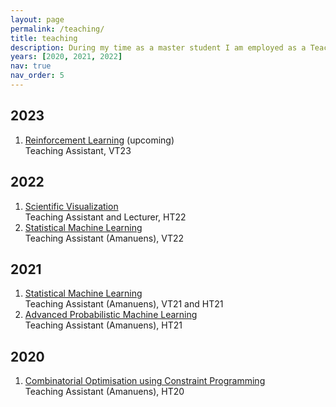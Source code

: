 ```yaml
---
layout: page
permalink: /teaching/
title: teaching
description: During my time as a master student I am employed as a Teaching Assistant at the IT department of Uppsala University.
years: [2020, 2021, 2022]
nav: true
nav_order: 5
---
```


<div class="publications">
  <h2 class="year">2023</h2>
  <ol class="bibliography">
    <li>
      <div class="row">
      <div class="col-sm-8">
        <div class="title"><a href="https://www.uu.se/en/admissions/freestanding-courses/course/?kKod=1RT747&typ=1">Reinforcement Learning</a> (upcoming)</div>
      </div>
      </div>
      <div class="row">
      <div class="col-sm-8">
        <div>Teaching Assistant, VT23</div>
      </div>
      </div>
    </li>
  </ol>
</div>

<div class="publications">
  <h2 class="year">2022</h2>
  <ol class="bibliography">
    <li>
      <div class="row">
      <div class="col-sm-8">
        <div class="title"><a href="https://www.uu.se/en/admissions/master/selma/kursplan/?kKod=1TD389">Scientific Visualization</a></div>
      </div>
      </div>
      <div class="row">
      <div class="col-sm-8">
        <div>Teaching Assistant and Lecturer, HT22</div>
      </div>
      </div>
    </li>
    <li>
      <div class="row">
      <div class="col-sm-8">
        <div class="title"><a href="https://www.uu.se/en/admissions/freestanding-courses/course-syllabus/?kpid=41831&lasar=22%2F23&typ=1">Statistical Machine Learning</a></div>
      </div>
      </div>
      <div class="row">
      <div class="col-sm-8">
        <div>Teaching Assistant (Amanuens), VT22</div>
      </div>
      </div>
    </li>
  </ol>
</div>

<div class="publications">
  <h2 class="year">2021</h2>
  <ol class="bibliography">
  <li>
  <div class="row">
    <div class="col-sm-8">
      <div class="title"><a href="https://www.uu.se/en/admissions/freestanding-courses/course-syllabus/?kpid=41831&lasar=22%2F23&typ=1">Statistical Machine Learning</a></div>
    </div>
  </div>
  <div class="row">
    <div class="col-sm-8">
      <div>Teaching Assistant (Amanuens), VT21 and HT21</div>
    </div>
  </div>
  </li>
  <li>
  <div class="row">
    <div class="col-sm-8">
      <div class="title"><a href="https://www.uu.se/en/admissions/freestanding-courses/course-syllabus/?kpid=45074&lasar=22%2F23&typ=1">Advanced Probabilistic Machine Learning</a></div>
    </div>
  </div>
  <div class="row">
    <div class="col-sm-8">
      <div>Teaching Assistant (Amanuens), HT21</div>
    </div>
  </div>
  </li>
  </ol>
</div>

<div class="publications">
  <h2 class="year">2020</h2>
  <ol class="bibliography">
    <li>
      <div class="row">
      <div class="col-sm-8">
        <div class="title"><a href="https://www.uu.se/en/admissions/master/selma/kursplan/?kKod=1DL441">Combinatorial Optimisation using Constraint Programming</a></div>
      </div>
      </div>
      <div class="row">
      <div class="col-sm-8">
        <div>Teaching Assistant (Amanuens), HT20</div>
      </div>
      </div>
    </li>
  </ol>
</div>
